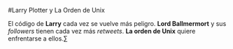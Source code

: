 #Larry Plotter y La Orden de Unix

El código de **Larry** cada vez se vuelve más peligro.
**Lord Ballmermort** y sus *followers* tienen cada vez más *retweets*.
**La orden de Unix** quiere enfrentarse a ellos.∑
